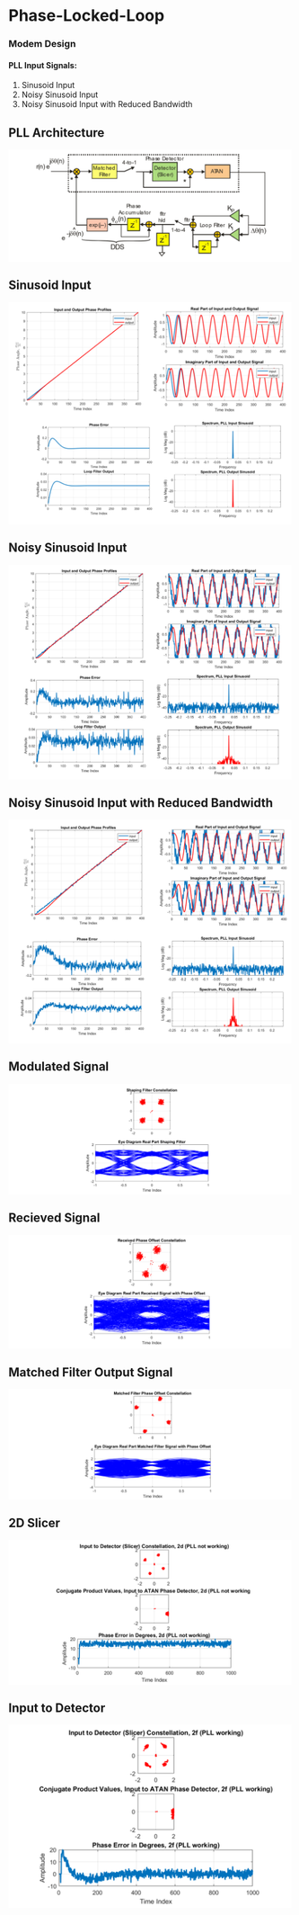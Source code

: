 # Phase-Locked-Loop
### Modem Design

#### PLL Input Signals:
1. Sinusoid Input
2. Noisy Sinusoid Input
3. Noisy Sinusoid Input with Reduced Bandwidth

## PLL Architecture
<img align="center" src="images/PLL_block_diagram.png">

## Sinusoid Input
<img align="center" src="images/input_output_signal.png">
<img align="center" src="images/phaseerror_spectrum.png">

## Noisy Sinusoid Input
<img align="center" src="images/noisy_input_output_signal.png">
<img align="center" src="images/phaseerror_spectrum_noise.png">

## Noisy Sinusoid Input with Reduced Bandwidth
<img align="center" src="images/noisy_reduced_BW_input_output_signal.png">
<img align="center" src="images/phaseerror_spectrum_noise_reduced_BW.png">

## Modulated Signal
<img align="center" src="images/modulated_signal.png">

## Recieved Signal
<img align="center" src="images/rotated_signal.png">

## Matched Filter Output Signal
<img align="center" src="images/matched_filter_output_signal.png">

## 2D Slicer
<img align="center" src="images/2d_slicer.png">

## Input to Detector
<img align="center" src="images/detector_input.png">
